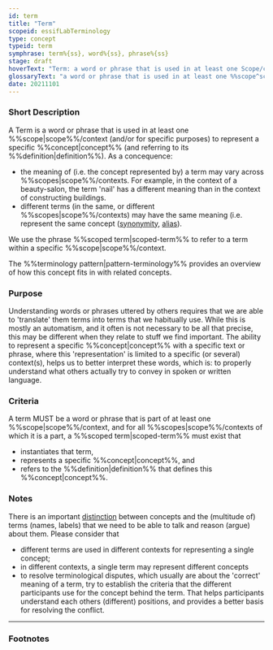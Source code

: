 ```yaml
---
id: term
title: "Term"
scopeid: essifLabTerminology
type: concept
typeid: term
symphrase: term%{ss}, word%{ss}, phrase%{ss}
stage: draft
hoverText: "Term: a word or phrase that is used in at least one Scope/context to represent a specific Concept (and referring to its Definition)."
glossaryText: "a word or phrase that is used in at least one %%scope^scope%%/context to represent a specific %%concept^concept%% (and referring to its %%definition^definition%%)."
date: 20211101
---
```


### Short Description
A Term is a word or phrase that is used in at least one %%scope|scope%%/context (and/or for specific purposes) to represent a specific %%concept|concept%% (and referring to its %%definition|definition%%). As a concequence:
- the meaning of (i.e. the concept represented by) a term may vary across %%scopes|scope%%/contexts. For example, in the context of a beauty-salon, the term 'nail' has a different meaning than in the context of constructing buildings.
- different terms (in the same, or different %%scopes|scope%%/contexts) may have the same meaning (i.e. represent the same concept ([synonymity](https://en.wikipedia.org/wiki/Synonym), [alias](https://www.merriam-webster.com/dictionary/alias)).

We use the phrase %%scoped term|scoped-term%% to refer to a term within a specific %%scope|scope%%/context.

The %%terminology pattern|pattern-terminology%% provides an overview of how this concept fits in with related concepts.

### Purpose
Understanding words or phrases uttered by others requires that we are able to 'translate' them terms into terms that we habitually use. While this is mostly an automatism, and it often is not necessary to be all that precise, this may be different when they relate to stuff we find important. The ability to represent a specific %%concept|concept%% with a specific text or phrase, where this 'representation' is limited to a specific (or several) context(s), helps us to better interpret these words, which is: to properly understand what others actually try to convey in spoken or written language.

### Criteria
A term MUST be a word or phrase that is part of at least one %%scope|scope%%/context, and for all %%scopes|scope%%/contexts of which it is a part, a %%scoped term|scoped-term%% must exist that
- instantiates that term,
- represents a specific %%concept|concept%%, and
- refers to the %%definition|definition%% that defines this %%concept|concept%%.

### Notes
There is an important [distinction](https://simple.wikipedia.org/wiki/Concept) between concepts and the (multitude of) terms (names, labels) that we need to be able to talk and reason (argue) about them. Please consider that

* different terms are used in different contexts for representing a single concept;
* in different contexts, a single term may represent different concepts
* to resolve terminological disputes, which usually are about the 'correct' meaning of a term, try to establish the criteria that the different participants use for the concept behind the term. That helps participants understand each others (different) positions, and provides a better basis for resolving the conflict.

---
### Footnotes

[^1]: WikiPedia has a concise [explanation of concepts](https://en.wikipedia.org/wiki/Concept). We use the term 'concept' as a [mental representation](https://en.wikipedia.org/wiki/Mental_representation).

[^2]: For the difference between 'Concept' and 'Term', see https://simple.wikipedia.org/wiki/Concept.
